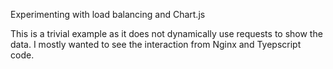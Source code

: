 Experimenting with load balancing and Chart.js

This is a trivial example as it does not dynamically use requests to show the data.  I mostly wanted to see the interaction from Nginx and Tyepscript code.
